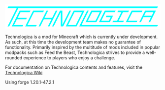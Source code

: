 <div align="center">
  <img src="https://raw.githubusercontent.com/burnsqc/Technologica/1.19.2/src/main/resources/technologica.png">
</div>

Technologica is a mod for Minecraft which is currently under development.  As such, at this time the development team makes no guarantee of functionality. 
Primarily inspired by the multitude of mods included in popular modpacks such as Feed the Beast, Technologica strives to provide a well-rounded experience to players who enjoy a challenge.

For documentation on Technologica contents and features, visit the [Technologica Wiki](https://technologica.fandom.com/wiki/Technologica_Wiki)

Using forge 1.20.1-47.2.1
